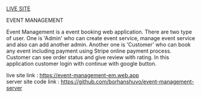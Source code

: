  [LIVE SITE](https://event-management-em.web.app/)
  
EVENT MANAGEMENT

Event Management is a event booking web application. There are two type of user. One is 'Admin' who can create event service, manage event service and also can add another admin. Another one is 'Customer' who can book any event including payment using Stripe online payment process. Customer can see order status and give review with rating. In this application customer login with continue with google button.

live site link        : https://event-management-em.web.app \
server site code link : https://github.com/borhanshuvo/event-management-server
